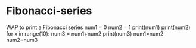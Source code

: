 # Fibonacci-series
WAP to print a Fibonacci series
num1 = 0
num2 = 1
print(num1)
print(num2)
for x in range(10):
    num3 = num1+num2
    print(num3)
    num1=num2
    num2=num3
